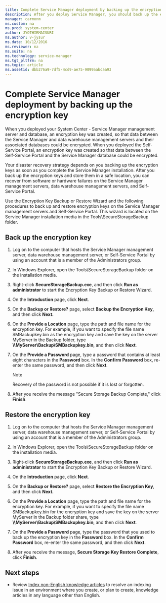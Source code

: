 ```yaml
---
title: Complete Service Manager deployment by backing up the encryption key
description: After you deploy Service Manager, you should back up the encryption key to help prepare for disaster recovery.
manager: carmonm
ms.custom: na
ms.prod: system-center
author: JYOTHIRMAISURI
ms.author: v-jysur
ms.date: 10/12/2016
ms.reviewer: na
ms.suite: na
ms.technology: service-manager
ms.tgt_pltfrm: na
ms.topic: article
ms.assetid: dbb276a9-7df5-4cd9-ae75-9099aabcaa93
---
```


# Complete Service Manager deployment by backing up the encryption key

When you deployed your System Center - Service Manager management server and database, an encryption key was created, so that data between the Service Manager and data warehouse management servers and their associated databases could be encrypted. When you deployed the Self-Service Portal, an encryption key was created so that data between the Self-Service Portal and the Service Manager database could be encrypted.  

Your disaster recovery strategy depends on you backing up the encryption keys as soon as you complete the Service Manager installation. After you back up the encryption keys and store them in a safe location, you can recover from software or hardware failures on the Service Manager management servers, data warehouse management servers, and Self-Service Portal.  

Use the Encryption Key Backup or Restore Wizard and the following procedures to back up and restore encryption keys on the Service Manager management servers and Self-Service Portal. This wizard is located on the Service Manager installation media in the Tools\\SecureStorageBackup folder.  

## Back up the encryption key  

1.  Log on to the computer that hosts the Service Manager management server, data warehouse management server, or Self-Service Portal by using an account that is a member of the Administrators group.  

2.  In Windows Explorer, open the Tools\\SecureStorageBackup folder on the installation media.  

3.  Right\-click **SecureStorageBackup.exe**, and then click **Run as administrator** to start the Encryption Key Backup or Restore Wizard.  

4.  On the **Introduction** page, click **Next**.  

5.  On the **Backup or Restore?** page, select **Backup the Encryption Key**, and then click **Next**.  

6.  On the **Provide a Location** page, type the path and file name for the encryption key. For example, if you want to specify the file name SMBackupkey.bin as the encryption key and save the key on the server MyServer in the Backup folder, type **\\\\MyServer\\Backup\\SMBackupkey.bin**, and then click **Next**.  

7.  On the **Provide a Password** page, type a password that contains at least eight characters in the **Password** box. In the **Confirm Password** box, re\-enter the same password, and then click **Next**.  

    > [!NOTE]  
    >  Recovery of the password is not possible if it is lost or forgotten.  

8.  After you receive the message "Secure Storage Backup Complete," click **Finish**.  

## Restore the encryption key  

1.  Log on to the computer that hosts the Service Manager management server, data warehouse management server, or Self-Service Portal by using an account that is a member of the Administrators group.  

2.  In Windows Explorer, open the Tools\\SecureStorageBackup folder on the installation media.  

3.  Right\-click **SecureStorageBackup.exe**, and then click **Run as administrator** to start the Encryption Key Backup or Restore Wizard.  

4.  On the **Introduction** page, click **Next**.  

5.  On the **Backup or Restore?** page, select **Restore the Encryption Key**, and then click **Next**.  

6.  On the **Provide a Location** page, type the path and file name for the encryption key. For example, if you want to specify the file name SMBackupkey.bin for the encryption key and save the key on the server MyServer in the Backup folder share, type **\\\\MyServer\\Backup\\SMBackupkey.bin**, and then click **Next**.  

7.  On the **Provide a Password** page, type the password that you used to back up the encryption key in the **Password** box. In the **Confirm Password** box, re\-enter the same password, and then click **Next**.  

8.  After you receive the message, **Secure Storage Key Restore Complete**, click **Finish**.

## Next steps

- Review [Index non-English knowledge articles](non-eng-articles.md) to resolve an indexing issue in an environment where you create, or plan to create, knowledge articles in any language other than English.
